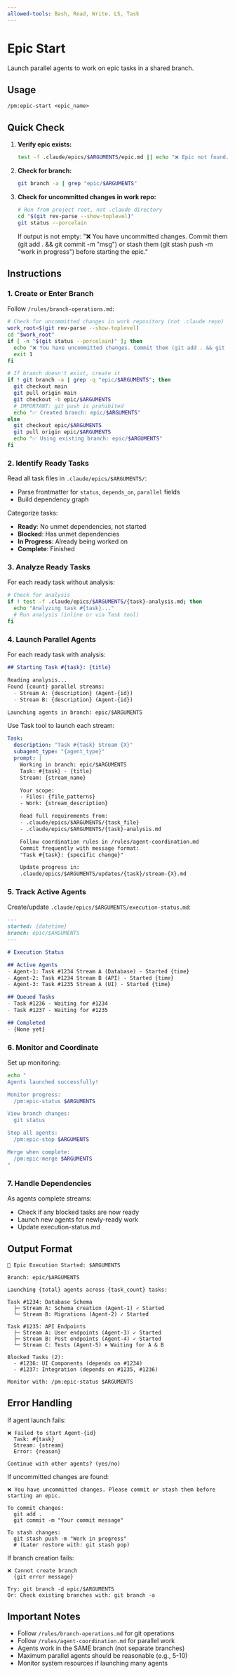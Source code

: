 ```yaml
---
allowed-tools: Bash, Read, Write, LS, Task
---
```


# Epic Start

Launch parallel agents to work on epic tasks in a shared branch.

## Usage
```
/pm:epic-start <epic_name>
```

## Quick Check

1. **Verify epic exists:**
   ```bash
   test -f .claude/epics/$ARGUMENTS/epic.md || echo "❌ Epic not found. Run: /pm:prd-parse $ARGUMENTS"
   ```

2. **Check for branch:**
   ```bash
   git branch -a | grep "epic/$ARGUMENTS"
   ```

3. **Check for uncommitted changes in work repo:**
   ```bash
   # Run from project root, not .claude directory
   cd "$(git rev-parse --show-toplevel)"
   git status --porcelain
   ```
   If output is not empty: "❌ You have uncommitted changes. Commit them (git add . && git commit -m \"msg\") or stash them (git stash push -m \"work in progress\") before starting the epic."

## Instructions

### 1. Create or Enter Branch

Follow `/rules/branch-operations.md`:

```bash
# Check for uncommitted changes in work repository (not .claude repo)
work_root=$(git rev-parse --show-toplevel)
cd "$work_root"
if [ -n "$(git status --porcelain)" ]; then
  echo "❌ You have uncommitted changes. Commit them (git add . && git commit -m \"msg\") or stash them (git stash push -m \"work in progress\") before starting the epic."
  exit 1
fi

# If branch doesn't exist, create it
if ! git branch -a | grep -q "epic/$ARGUMENTS"; then
  git checkout main
  git pull origin main
  git checkout -b epic/$ARGUMENTS
  # IMPORTANT: git push is prohibited
  echo "✅ Created branch: epic/$ARGUMENTS"
else
  git checkout epic/$ARGUMENTS
  git pull origin epic/$ARGUMENTS
  echo "✅ Using existing branch: epic/$ARGUMENTS"
fi
```

### 2. Identify Ready Tasks

Read all task files in `.claude/epics/$ARGUMENTS/`:
- Parse frontmatter for `status`, `depends_on`, `parallel` fields
- Build dependency graph

Categorize tasks:
- **Ready**: No unmet dependencies, not started
- **Blocked**: Has unmet dependencies
- **In Progress**: Already being worked on
- **Complete**: Finished

### 3. Analyze Ready Tasks

For each ready task without analysis:
```bash
# Check for analysis
if ! test -f .claude/epics/$ARGUMENTS/{task}-analysis.md; then
  echo "Analyzing task #{task}..."
  # Run analysis (inline or via Task tool)
fi
```

### 4. Launch Parallel Agents

For each ready task with analysis:

```markdown
## Starting Task #{task}: {title}

Reading analysis...
Found {count} parallel streams:
  - Stream A: {description} (Agent-{id})
  - Stream B: {description} (Agent-{id})

Launching agents in branch: epic/$ARGUMENTS
```

Use Task tool to launch each stream:
```yaml
Task:
  description: "Task #{task} Stream {X}"
  subagent_type: "{agent_type}"
  prompt: |
    Working in branch: epic/$ARGUMENTS
    Task: #{task} - {title}
    Stream: {stream_name}

    Your scope:
    - Files: {file_patterns}
    - Work: {stream_description}

    Read full requirements from:
    - .claude/epics/$ARGUMENTS/{task_file}
    - .claude/epics/$ARGUMENTS/{task}-analysis.md

    Follow coordination rules in /rules/agent-coordination.md
    Commit frequently with message format:
    "Task #{task}: {specific change}"

    Update progress in:
    .claude/epics/$ARGUMENTS/updates/{task}/stream-{X}.md
```

### 5. Track Active Agents

Create/update `.claude/epics/$ARGUMENTS/execution-status.md`:

```markdown
---
started: {datetime}
branch: epic/$ARGUMENTS
---

# Execution Status

## Active Agents
- Agent-1: Task #1234 Stream A (Database) - Started {time}
- Agent-2: Task #1234 Stream B (API) - Started {time}
- Agent-3: Task #1235 Stream A (UI) - Started {time}

## Queued Tasks
- Task #1236 - Waiting for #1234
- Task #1237 - Waiting for #1235

## Completed
- {None yet}
```

### 6. Monitor and Coordinate

Set up monitoring:
```bash
echo "
Agents launched successfully!

Monitor progress:
  /pm:epic-status $ARGUMENTS

View branch changes:
  git status

Stop all agents:
  /pm:epic-stop $ARGUMENTS

Merge when complete:
  /pm:epic-merge $ARGUMENTS
"
```

### 7. Handle Dependencies

As agents complete streams:
- Check if any blocked tasks are now ready
- Launch new agents for newly-ready work
- Update execution-status.md

## Output Format

```
🚀 Epic Execution Started: $ARGUMENTS

Branch: epic/$ARGUMENTS

Launching {total} agents across {task_count} tasks:

Task #1234: Database Schema
  ├─ Stream A: Schema creation (Agent-1) ✓ Started
  └─ Stream B: Migrations (Agent-2) ✓ Started

Task #1235: API Endpoints
  ├─ Stream A: User endpoints (Agent-3) ✓ Started
  ├─ Stream B: Post endpoints (Agent-4) ✓ Started
  └─ Stream C: Tests (Agent-5) ⏸ Waiting for A & B

Blocked Tasks (2):
  - #1236: UI Components (depends on #1234)
  - #1237: Integration (depends on #1235, #1236)

Monitor with: /pm:epic-status $ARGUMENTS
```

## Error Handling

If agent launch fails:
```
❌ Failed to start Agent-{id}
  Task: #{task}
  Stream: {stream}
  Error: {reason}

Continue with other agents? (yes/no)
```

If uncommitted changes are found:
```
❌ You have uncommitted changes. Please commit or stash them before starting an epic.

To commit changes:
  git add .
  git commit -m "Your commit message"

To stash changes:
  git stash push -m "Work in progress"
  # (Later restore with: git stash pop)
```

If branch creation fails:
```
❌ Cannot create branch
  {git error message}

Try: git branch -d epic/$ARGUMENTS
Or: Check existing branches with: git branch -a
```

## Important Notes

- Follow `/rules/branch-operations.md` for git operations
- Follow `/rules/agent-coordination.md` for parallel work
- Agents work in the SAME branch (not separate branches)
- Maximum parallel agents should be reasonable (e.g., 5-10)
- Monitor system resources if launching many agents

